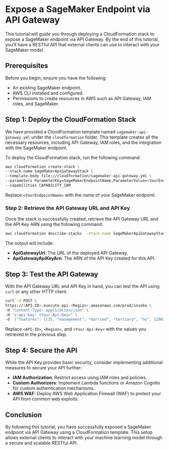 # Expose a SageMaker Endpoint via API Gateway

This tutorial will guide you through deploying a CloudFormation stack to expose a SageMaker endpoint via API Gateway. By the end of this tutorial, you'll have a RESTful API that external clients can use to interact with your SageMaker model.

## Prerequisites

Before you begin, ensure you have the following:
- An existing SageMaker endpoint.
- AWS CLI installed and configured.
- Permissions to create resources in AWS such as API Gateway, IAM roles, and SageMaker.

## Step 1: Deploy the CloudFormation Stack

We have provided a CloudFormation template named `sagemaker-api-gateway.yml` under the `cloudformation` folder. This template creates all the necessary resources, including API Gateway, IAM roles, and the integration with the SageMaker endpoint.

To deploy the CloudFormation stack, run the following command:

```bash
aws cloudformation create-stack \
--stack-name SageMakerApiGatewayStack \
--template-body file://cloudformation/sagemaker-api-gateway.yml \
--parameters ParameterKey=SageMakerEndpointName,ParameterValue=<YourEndpointName> \
--capabilities CAPABILITY_IAM
```

Replace `<YourEndpointName>` with the name of your SageMaker endpoint.

### Step 2: Retrieve the API Gateway URL and API Key

Once the stack is successfully created, retrieve the API Gateway URL and the API Key ARN using the following command:

```bash
aws cloudformation describe-stacks --stack-name SageMakerApiGatewayStack --query "Stacks[0].Outputs"
```

The output will include:
- **ApiGatewayUrl**: The URL of the deployed API Gateway.
- **ApiGatewayApiKeyArn**: The ARN of the API Key created for this API.

## Step 3: Test the API Gateway

With the API Gateway URL and API Key in hand, you can test the API using `curl` or any other HTTP client.

```bash
curl -X POST \
https://<API-ID>.execute-api.<Region>.amazonaws.com/prod/invoke \
-H "Content-Type: application/json" \
-H "x-api-key: <Your-Api-Key>" \
-d '{"features": [[35, "management", "married", "tertiary", "no", 1200, "yes", "no", "cellular", 15, "jun", 120, 3, -1, 0, "unknown"]]}'
```

Replace `<API-ID>`, `<Region>`, and `<Your-Api-Key>` with the values you retrieved in the previous step.

## Step 4: Secure the API

While the API Key provides basic security, consider implementing additional measures to secure your API further:
- **IAM Authorization**: Restrict access using IAM roles and policies.
- **Custom Authorizers**: Implement Lambda functions or Amazon Cognito for custom authentication mechanisms.
- **AWS WAF**: Deploy AWS Web Application Firewall (WAF) to protect your API from common web exploits.

## Conclusion

By following this tutorial, you have successfully exposed a SageMaker endpoint via API Gateway using a CloudFormation template. This setup allows external clients to interact with your machine learning model through a secure and scalable RESTful API.
